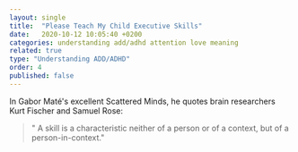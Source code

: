 ```yaml
---
layout: single
title:  "Please Teach My Child Executive Skills"
date:   2020-10-12 10:05:40 +0200
categories: understanding add/adhd attention love meaning
related: true
type: "Understanding ADD/ADHD"
order: 4
published: false
---
```

In Gabor Maté's excellent Scattered Minds, he quotes brain researchers Kurt Fischer and Samuel Rose:

> " A skill is a characteristic neither of a person or of a context, but of a person-in-context."
